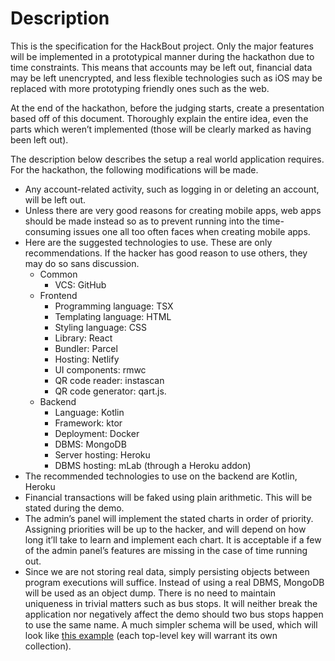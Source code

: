 # Description

This is the specification for the HackBout project. Only the major features will be implemented in a prototypical manner during the hackathon due to time constraints. This means that accounts may be left out, financial data may be left unencrypted, and less flexible technologies such as iOS may be replaced with more prototyping friendly ones such as the web.

At the end of the hackathon, before the judging starts, create a presentation based off of this document. Thoroughly explain the entire idea, even the parts which weren’t implemented (those will be clearly marked as having been left out).

The description below describes the setup a real world application requires. For the hackathon, the following modifications will be made.
- Any account-related activity, such as logging in or deleting an account, will be left out.
- Unless there are very good reasons for creating mobile apps, web apps should be made instead so as to prevent running into the time-consuming issues one all too often faces when creating mobile apps.
- Here are the suggested technologies to use. These are only recommendations. If the hacker has good reason to use others, they may do so sans discussion.
    - Common
        - VCS: GitHub
    - Frontend
        - Programming language: TSX
        - Templating language: HTML
        - Styling language: CSS
        - Library: React
        - Bundler: Parcel
        - Hosting: Netlify
        - UI components: rmwc
        - QR code reader: instascan
        - QR code generator: qart.js.
    - Backend
        - Language: Kotlin
        - Framework: ktor
        - Deployment: Docker
        - DBMS: MongoDB
        - Server hosting: Heroku
        - DBMS hosting: mLab (through a Heroku addon)
- The recommended technologies to use on the backend are Kotlin, Heroku
- Financial transactions will be faked using plain arithmetic. This will be stated during the demo.
- The admin’s panel will implement the stated charts in order of priority. Assigning priorities will be up to the hacker, and will depend on how long it’ll take to learn and implement each chart. It is acceptable if a few of the admin panel’s features are missing in the case of time running out.
- Since we are not storing real data, simply persisting objects between program executions will suffice. Instead of using a real DBMS, MongoDB will be used as an object dump. There is no need to maintain uniqueness in trivial matters such as bus stops. It will neither break the application nor negatively affect the demo should two bus stops happen to use the same name. A much simpler schema will be used, which will look like [this example](db.json5) (each top-level key will warrant its own collection).